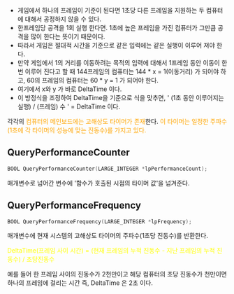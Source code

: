 - 게임에서 하나의 프레임이 기준이 된다면 1초당 다른 프레임을 지원하는 두 컴퓨터에 대해서 공정하지 않을 수 있다. 
- 한프레임당 공격을 1회 실행 한다면. 1초에 높은 프레임을 가진 컴퓨터가 그만큼 공격을 많이 한다는 뜻이기 때문이다. 
- 따라서 게임은 절대적 시간을 기준으로 같은 입력에는 같은 실행이 이루어 져야 한다.
- 만약 게임에서 1의 거리를 이동하려는 목적의 입력에 대해서 1프레임 동안 이동이 한번 이루어 진다고 할 때 144프레임의 컴퓨터는 144 * x = 1(이동거리) 가 되어야 하고, 60의 프레임의 컴퓨터는 60 * y = 1 가 되어야 한다.
- 여기에서 x와 y 가 바로 DeltaTime 이다.
- 이 방정식을 조정하여 DeltaTime을 기준으로 식을 맞추면, ' (1초 동안 이루어지는 실행) / (프레임) 수 ' = DeltaTime  이다.  


각각의 <span style="color:orange">컴퓨터의 메인보드에는 고해상도 타이머가 존재</span>한다. <span style="color:orange">이 타이머는 일정한 주파수(1초에 각 타이머의 성능에 맞는 진동수)를 가지고 있다.</span>

## QueryPerformanceCounter

```c++
BOOL QueryPerformanceCounter(LARGE_INTEGER *lpPerformanceCount);
```

매개변수로 넘어간 변수에 '함수가 호출된 시점의 타이머 값'을 넘겨준다.


## QueryPerformanceFrequency

```c++
BOOL QueryPerformanceFrequency(LARGE_INTEGER *lpFrequency);
```

매개변수에 현재 시스템의 고해상도 타이머의 주파수(1초당 진동수)를 반환한다.

<span style = "color:yellow">DeltaTime(프레임 사이 시간) = </span>
<span style = "color:yellow">(현재 프레임의 누적 진동수 - 지난 프레임의 누적 진동수) / 초당진동수 </span>

예를 들어 한 프레임 사이의 진동수가 2천만이고 해당 컴퓨터의 초당 진동수가 천만이면 하나의 프레임에 걸리는 시간 즉, DeltaTime 은 2초 이다.